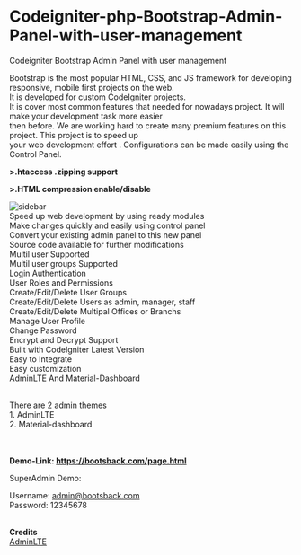 # Codeigniter-php-Bootstrap-Admin-Panel-with-user-management
 Codeigniter Bootstrap Admin Panel with user management


<p>Bootstrap is the most popular HTML, CSS, and JS framework for developing responsive, mobile first projects on the web. <br>It is developed for custom CodeIgniter projects. <br>It is cover most common features that needed for nowadays project. It will make your development task more easier <br>then before. We are working hard to create many premium features on this project. This project is to speed up<br> your web development effort . Configurations can be made easily using the Control Panel. </p>

<p><strong>>.htaccess .zipping support</strong></p>
<p><strong>>.HTML compression enable/disable </strong></p>
<img src="https://bootsback.com/assets/others/A-2.png" alt="sidebar" />
    <br>Speed up web development by using ready modules<br>
    Make changes quickly and easily using control panel<br>
    Convert your existing admin panel to this new panel<br>
    Source code available for further modifications<br>
	Multil user Supported<br>
	Multil user groups Supported<br>
    Login Authentication<br>
    User Roles and Permissions<br>
    Create/Edit/Delete User Groups<br>
	Create/Edit/Delete Users as admin, manager, staff<br>
	Create/Edit/Delete Multipal Offices or Branchs<br>
	Manage User Profile<br>
	Change Password <br>
	Encrypt and Decrypt Support<br>	
	Built with CodeIgniter Latest Version<br>
    Easy to Integrate <br>
    Easy customization<br>
	AdminLTE And Material-Dashboard<br>

<br>There are 2 admin themes<br>
		1. AdminLTE<br>
		2. Material-dashboard<br>
<br>

<br><strong>Demo-Link: <a href="https://bootsback.com/page.html" target="_blank">https://bootsback.com/page.html</a></strong><br>

SuperAdmin Demo:<br>

Username: admin@bootsback.com<br>
Password: 12345678<br>

<br><strong>Credits</strong><br>
<a href="https://github.com/ColorlibHQ/AdminLTE" rel="nofollow">AdminLTE</a></br>
